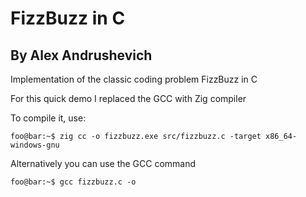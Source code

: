 # FizzBuzz in C
## By Alex Andrushevich

Implementation of the classic coding problem FizzBuzz in C

For this quick demo I replaced the GCC with Zig compiler

To compile it, use:

```console
foo@bar:~$ zig cc -o fizzbuzz.exe src/fizzbuzz.c -target x86_64-windows-gnu

```

Alternatively you can use the GCC command

```console
foo@bar:~$ gcc fizzbuzz.c -o

```
